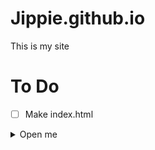 # Jippie.github.io
This is my site
# To Do

- [ ]  Make index.html

<details>
  <summary>Open me</summary>
  <p>GET OUT OF MY SWAMP!!</p>
  <img src="https://github.com/polewolf/swamp/blob/main/shrek.jpg?raw=true">
</details>
